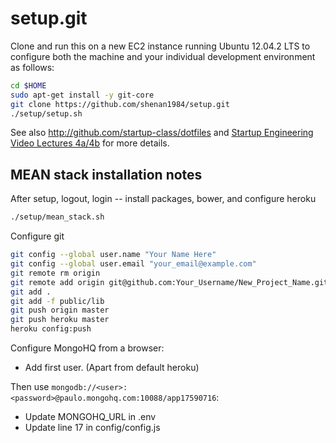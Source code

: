 setup.git
=========
Clone and run this on a new EC2 instance running Ubuntu 12.04.2 LTS to
configure both the machine and your individual development environment as
follows:

```sh
cd $HOME
sudo apt-get install -y git-core
git clone https://github.com/shenan1984/setup.git
./setup/setup.sh   
```

See also http://github.com/startup-class/dotfiles and
[Startup Engineering Video Lectures 4a/4b](https://class.coursera.org/startup-001/lecture/index)
for more details.



## MEAN stack installation notes
After setup, logout, login -- install packages, bower, and configure heroku
```sh
./setup/mean_stack.sh
```

Configure git
```sh
git config --global user.name "Your Name Here"
git config --global user.email "your_email@example.com"
git remote rm origin
git remote add origin git@github.com:Your_Username/New_Project_Name.git
git add .
git add -f public/lib
git push origin master
git push heroku master
heroku config:push
```

Configure MongoHQ from a browser:
* Add first user.  (Apart from default heroku)

Then use ``mongodb://<user>:<password>@paulo.mongohq.com:10088/app17590716``:
* Update MONGOHQ_URL in .env
* Update line 17 in config/config.js






